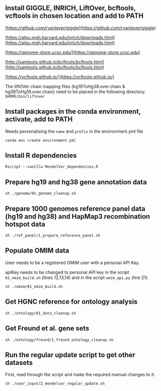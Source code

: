 ## Install GIGGLE, INRICH, LiftOver, bcftools, vcftools in chosen location and add to PATH
[https://github.com/ryanlayer/giggle](https://github.com/ryanlayer/giggle)

[https://atgu.mgh.harvard.edu/inrich/downloads.html](https://atgu.mgh.harvard.edu/inrich/downloads.html)

[https://genome-store.ucsc.edu/](https://genome-store.ucsc.edu)

[http://samtools.github.io/bcftools/bcftools.html](http://samtools.github.io/bcftools/bcftools.html)

[https://vcftools.github.io/](https://vcftools.github.io/)

The liftOVer chain mapping files (hg19ToHg38.over.chain & hg38ToHg19.over.chain) need to be placed in the following directory: `$HOME/bin/liftover`

## Install packages in the conda environment, activate, add to PATH
Needs personalising the `name` and `prefix` in the environment.yml file
```
conda env create environment.yml
```
## Install R dependencies
```
Rscript --vanilla MendelVar_dependencies.R
```

## Prepare hg19 and hg38 gene annotation data
```
sh ./genome/01_genome_cleanup.sh
```

## Prepare 1000 genomes reference panel data (hg19 and hg38) and HapMap3 recombination hotspot data
```
sh ./ref_panel/1_prepare_reference_panel.sh
```

## Populate OMIM data
User needs to be a registered OMIM user with a personal API Key.

apiKey needs to be changed to personal API key in the script `01_omim_build.sh` (lines 12,13,14) and in the script `omim_api.py` (line 21).
```
sh ./omim/01_omim_build.sh
```

## Get HGNC reference for ontology analysis
```
sh ./ontology/01_data_cleanup.sh
```

## Get Freund et al. gene sets
```
sh ./ontology/freund/1_freund_ontology_cleanup.sh
```

## Run the regular update script to get other datasets
First, read through the script and make the required manual changes to it.
```
sh ./user_input/2_mendelvar_regular_update.sh
```
